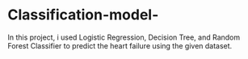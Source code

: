 # Classification-model-
In this project, i used Logistic Regression, Decision Tree, and Random Forest Classifier to predict the heart failure using the given dataset.
